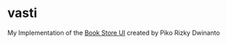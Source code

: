 # vasti

My Implementation of the [Book Store UI](https://dribbble.com/shots/14118636-Book-Store-App) created by Piko Rizky Dwinanto
